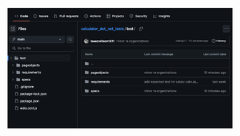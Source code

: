 ![repo screenshot](https://github.com/isaacwilson1811/calculator_dot_net_tests/blob/main/repo_screenshot.png)